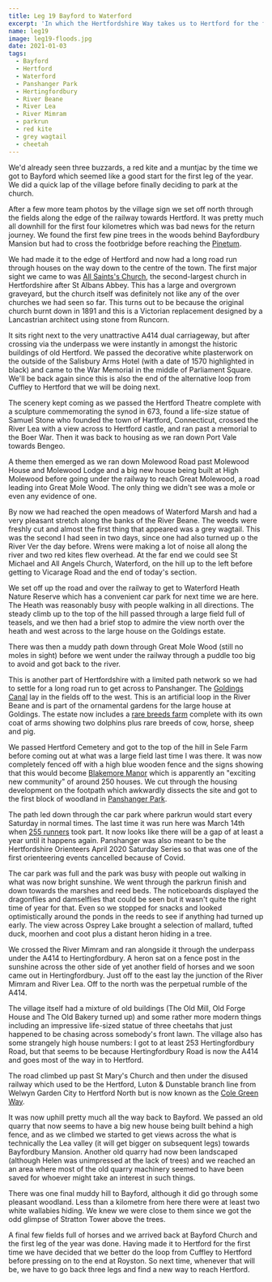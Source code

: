 ```yaml
---
title: Leg 19 Bayford to Waterford
excerpt: 'In which the Hertfordshire Way takes us to Hertford for the first time'
name: leg19
image: leg19-floods.jpg
date: 2021-01-03
tags:
  - Bayford
  - Hertford
  - Waterford
  - Panshanger Park
  - Hertingfordbury
  - River Beane
  - River Lea
  - River Mimram
  - parkrun
  - red kite
  - grey wagtail
  - cheetah
---
```


We'd already seen three buzzards, a red kite and a muntjac by the time we got to Bayford which seemed like a good start for the first leg of the year. We did a quick lap of the village before finally deciding to park at the church.

After a few more team photos by the village sign we set off north through the fields along the edge of the railway towards Hertford. It was pretty much all downhill for the first four kilometres which was bad news for the return journey. We found the first few pine trees in the woods behind Bayfordbury Mansion but had to cross the footbridge before reaching the [Pinetum](http://www.clintonbakerpinetum.org.uk/pinetum.html).

We had made it to the edge of Hertford and now had a long road run through houses on the way down to the centre of the town. The first major sight we came to was [All Saints's Church](https://www.allsaintshertford.org/church.php), the second-largest church in Hertfordshire after St Albans Abbey. This has a large and overgrown graveyard, but the church itself was definitely not like any of the over churches we had seen so far. This turns out to be because the original church burnt down in 1891 and this is a Victorian replacement designed by a Lancastrian architect using stone from Runcorn.

It sits right next to the very unattractive A414 dual carriageway, but after crossing via the underpass we were instantly in amongst the historic buildings of old Hertford. We passed the decorative white plasterwork on the outside of the Salisbury Arms Hotel (with a date of 1570 highlighted in black) and came to the War Memorial in the middle of Parliament Square. We'll be back again since this is also the end of the alternative loop from Cuffley to Hertford that we will be doing next.

The scenery kept coming as we passed the Hertford Theatre complete with a sculpture commemorating the synod in 673, found a life-size statue of Samuel Stone who founded the town of Hartford, Connecticut, crossed the River Lea with a view across to Hertford castle, and ran past a memorial to the Boer War. Then it was back to housing as we ran down Port Vale towards Bengeo.

A theme then emerged as we ran down Molewood Road past Molewood House and Molewood Lodge and a big new house being built at High Molewood before going under the railway to reach Great Molewood, a road leading into Great Mole Wood. The only thing we didn't see was a mole or even any evidence of one.

By now we had reached the open meadows of Waterford Marsh and had a very pleasant stretch along the banks of the River Beane. The weeds were freshly cut and almost the first thing that appeared was a grey wagtail. This was the second I had seen in two days, since one had also turned up o the River Ver the day before. Wrens were making a lot of noise all along the river and two red kites flew overhead. At the far end we could see St Michael and All Angels Church, Waterford, on the hill up to the left before getting to Vicarage Road and the end of today's section.

We set off up the road and over the railway to get to Waterford Heath Nature Reserve which has a convenient car park for next time we are here. The Heath was reasonably busy with people walking in all directions. The steady climb up to the top of the hill passed through a large field full of teasels, and we then had a brief stop to admire the view north over the heath and west across to the large house on the Goldings estate.

There was then a muddy path down through Great Mole Wood (still no moles in sight) before we went under the railway through a puddle too big to avoid and got back to the river.

This is another part of Hertfordshire with a limited path network so we had to settle for a long road run to get across to Panshanger. The [Goldings Canal](https://historicengland.org.uk/listing/the-list/list-entry/1001380) lay in the fields off to the west. This is an artificial loop in the River Beane and is part of the ornamental gardens for the large house at Goldings. The estate now includes a [rare breeds farm](https://www.goldingsfarm.co.uk/) complete with its own coat of arms showing two dolphins plus rare breeds of cow, horse, sheep and pig.

We passed Hertford Cemetery and got to the top of the hill in Sele Farm before coming out at what was a large field last time I was there. It was now completely fenced off with a high blue wooden fence and the signs showing that this would become [Blakemore Manor](https://www.croudacehomes.co.uk/forthcoming/hertfordshire/blakemore-manor) which is apparently an "exciting new community" of around 250 houses. We cut through the housing development on the footpath which awkwardly dissects the site and got to the first block of woodland in [Panshanger Park](https://www.happyherts.routegadget.co.uk/rg2/#320).

The path led down through the car park where parkrun would start every Saturday in normal times. The last time it was run here was March 14th when [255 runners](https://www.parkrun.org.uk/panshanger/results/weeklyresults/?runSeqNumber=292) took part. It now looks like there will be a gap of at least a year until it happens again. Panshanger was also meant to be the Hertfordshire Orienteers April 2020 Saturday Series so that was one of the first orienteering events cancelled because of Covid.

The car park was full and the park was busy with people out walking in what was now bright sunshine. We went through the parkrun finish and down towards the marshes and reed beds. The noticeboards displayed the dragonflies and damselflies that could be seen but it wasn't quite the right time of year for that. Even so we stopped for snacks and looked optimistically around the ponds in the reeds to see if anything had turned up early. The view across Osprey Lake brought a selection of mallard, tufted duck, moorhen and coot plus a distant heron hiding in a tree.

We crossed the River Mimram and ran alongside it through the underpass under the A414 to Hertingfordbury. A heron sat on a fence post in the sunshine across the other side of yet another field of horses and we soon came out in Hertingfordbury. Just off to the east lay the junction of the River Mimram and River Lea. Off to the north was the perpetual rumble of the A414.

The village itself had a mixture of old buildings (The Old Mill, Old Forge House and The Old Bakery turned up) and some rather more modern things including an impressive life-sized statue of three cheetahs that just happened to be chasing across somebody's front lawn. The village also has some strangely high house numbers: I got to at least 253 Hertingfordbury Road, but that seems to be because Hertingfordbury Road is now the A414 and goes most of the way in to Hertford.

The road climbed up past St Mary's Church and then under the disused railway which used to be the Hertford, Luton & Dunstable branch line from Welwyn Garden City to Hertford North but is now known as the [Cole Green Way](https://www.google.com/url?sa=t&rct=j&q=&esrc=s&source=web&cd=&cad=rja&uact=8&ved=2ahUKEwiCvcLs9IvuAhUQYxoKHfgmDxkQFjABegQIAhAC&url=http%3A%2F%2Fwww.waretourism.org.uk%2FColeGreenWay_1.pdf&usg=AOvVaw2yi5BX_aU-73Qs6yrX0Fiw).

It was now uphill pretty much all the way back to Bayford. We passed an old quarry that now seems to have a big new house being built behind a high fence, and as we climbed we started to get views across the what is technically the Lea valley (it will get bigger on subsequent legs) towards Bayfordbury Mansion. Another old quarry had now been landscaped (although Helen was unimpressed at the lack of trees) and we reached an an area where most of the old quarry machinery seemed to have been saved for whoever might take an interest in such things.

There was one final muddy hill to Bayford, although it did go through some pleasant woodland. Less than a kilometre from here there were at least two white wallabies hiding. We knew we were close to them since we got the odd glimpse of Stratton Tower above the trees.

A final few fields full of horses and we arrived back at Bayford Church and the first leg of the year was done. Having made it to Hertford for the first time we have decided that we better do the loop from Cuffley to Hertford before pressing on to the end at Royston. So next time, whenever that will be, we have to go back three legs and find a new way to reach Hertford.
